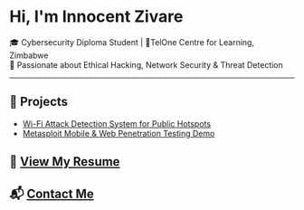 # Hi, I'm Innocent Zivare 

🎓 Cybersecurity Diploma Student | 📍TelOne Centre for Learning, Zimbabwe  
🔐 Passionate about Ethical Hacking, Network Security & Threat Detection  

---

## 💼 Projects

- [Wi-Fi Attack Detection System for Public Hotspots](projects/wifi-attack-detection.md)
- [Metasploit Mobile & Web Penetration Testing Demo](projects/metasploit-demo.md)

## 📄 [View My Resume](MyCV.pdf)

## 📬 [Contact Me](contact.md)
